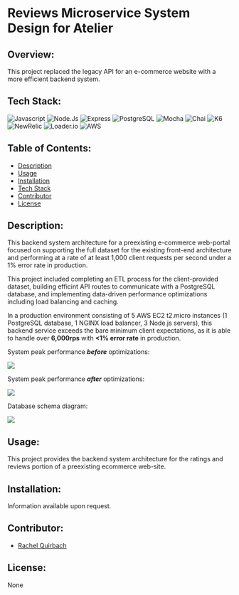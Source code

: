 # Reviews Microservice System Design for Atelier

## Overview:
This project replaced the legacy API for an e-commerce website with a more efficient backend system.

## Tech Stack:
![Javascript](https://img.shields.io/badge/JavaScript-F7DF1E?style=for-the-badge&logo=javascript&logoColor=323330)
![Node.Js](https://img.shields.io/badge/Node.js-339933?style=for-the-badge&logo=node.js&logoColor=white)
![Express](https://img.shields.io/badge/Express.js-00ff00?style=for-the-badge&logo=express&logoColor=808080)
![PostgreSQL](https://img.shields.io/badge/postgresql-4169E1?style=for-the-badge&logo=postgresql&logoColor=white)
![Mocha](https://img.shields.io/badge/Mocha-8D6748?style=for-the-badge&logo=mocha&logoColor=white)
![Chai](https://img.shields.io/badge/Chai-A30701?style=for-the-badge&logo=chai&logoColor=white)
![K6](https://img.shields.io/badge/K6-7D64FF?style=for-the-badge&logo=k6&logoColor=white)
![NewRelic](https://img.shields.io/badge/new%20relic-1DE883?style=for-the-badge)
![Loader.io](https://img.shields.io/badge/loader.io-4579B6?style=for-the-badge)
![AWS](https://img.shields.io/badge/AWS-232F3E?style=for-the-badge&logo=amazon-aws&logoColor=FF9900)

## Table of Contents:
- [Description](#Description)
- [Usage](#Usage)
- [Installation](#Installation)
- [Tech Stack](#Tech-Stack)
- [Contributor](#Contributor)
- [License](#License)

## Description:
This backend system architecture for a preexisting e-commerce web-portal focused on supporting the full dataset for the existing front-end architecture and performing at a rate of at least 1,000 client requests per second under a 1% error rate in production.

This project included completing an ETL process for the client-provided dataset, building efficint API routes to communicate with a PostgreSQL database, and implementing data-driven performance optimizations including load balancing and caching.

In a production environment consisting of 5 AWS EC2 t2.micro instances (1 PostgreSQL database, 1 NGINX load balancer, 3 Node.js servers), this backend service exceeds the bare minimum client expectations, as it is able to handle over **6,000rps** with **<1% error rate** in production.

System peak performance **_before_** optimizations:

![](https://user-images.githubusercontent.com/113475539/253711534-3d0acf82-65bd-4bbd-bca5-014e1b9fe0f7.png)

System peak performance **_after_** optimizations:

![](https://user-images.githubusercontent.com/113475539/253711530-3e4ff928-4cec-4314-b63a-d8ccfdc188da.png)

Database schema diagram:

![](https://user-images.githubusercontent.com/113475539/253711536-cb4f9069-7804-4448-9524-7e292c873869.jpeg)

## Usage:
This project provides the backend system architecture for the ratings and reviews portion of a preexisting ecommerce web-site.

## Installation:
Information available upon request.

## Contributor:
- [Rachel Quirbach](https://github.com/rquirbach)

## License:
None
